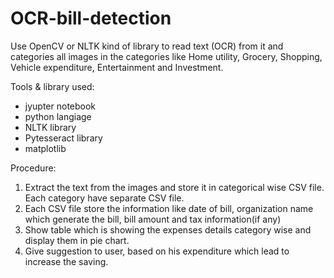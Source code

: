 # OCR-bill-detection
Use OpenCV or NLTK kind of library to read text (OCR) from it and categories all images in the categories like Home utility, Grocery, Shopping, Vehicle expenditure, Entertainment and Investment. 

Tools & library used: 

* jyupter notebook
* python langiage
* NLTK library
* Pytesseract library
* matplotlib 

Procedure:

1. Extract the text from the images and store it in categorical wise CSV file. Each category 
have separate CSV file. 
2. Each CSV file store the information like date of bill, organization name which generate 
the bill, bill amount and tax information(if any) 
3. Show table which is showing the expenses details category wise and display them in 
pie chart. 
 4. Give suggestion to user, based on his expenditure which lead to increase the saving. 
